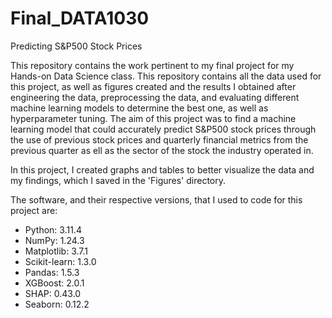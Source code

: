 # Final_DATA1030
Predicting S&P500 Stock Prices

This repository contains the work pertinent to my final project for my Hands-on Data Science class. This repository contains all the data used for this project, as well as figures created and the results I obtained after engineering the data, preprocessing the data, and evaluating different machine learning models to determine the best  one, as well as hyperparameter tuning. The aim of this project was to find a machine learning model that could accurately predict S&P500 stock prices through the use of previous stock prices and quarterly financial metrics from the previous quarter as ell as the sector of the stock the industry operated in. 

In this project, I created graphs and tables to better visualize the data and my findings, which I saved in the 'Figures' directory. 
 
The software, and their respective versions, that I used to code for this project are:
- Python: 3.11.4
- NumPy: 1.24.3
- Matplotlib: 3.7.1
- Scikit-learn: 1.3.0
- Pandas: 1.5.3
- XGBoost: 2.0.1
- SHAP: 0.43.0
- Seaborn: 0.12.2
